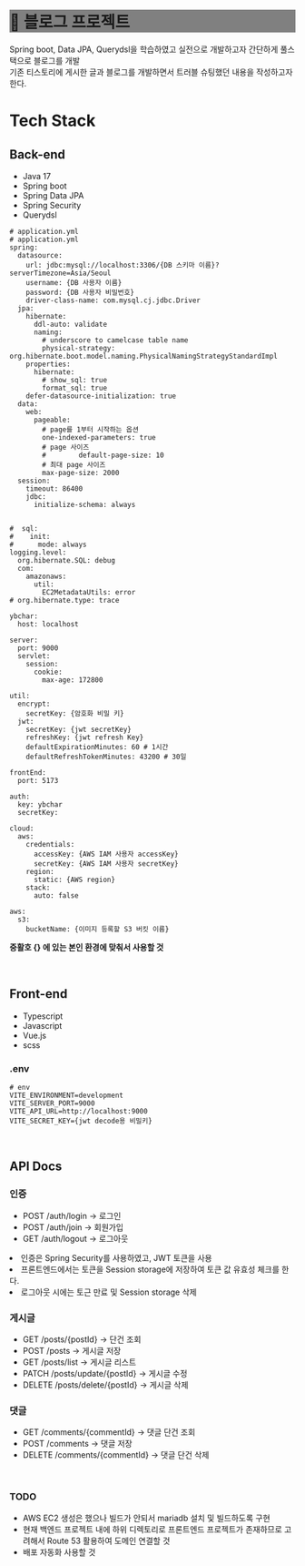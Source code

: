 <h1 style="background-color:gray;"> 📝 블로그 프로젝트 </h1>
Spring boot, Data JPA, Querydsl을 학습하였고 실전으로 개발하고자 간단하게 풀스택으로 블로그를 개발
<br>
기존 티스토리에 게시한 글과 블로그를 개발하면서 트러블 슈팅했던 내용을 작성하고자 한다.
<div>
<h1> Tech Stack </h1>
<h2> Back-end </h2>
<ul>
  <li> Java 17 </li>
  <li> Spring boot </li>
  <li> Spring Data JPA </li>
  <li> Spring Security </li>
  <li> Querydsl </li>
</ul>

```
# application.yml
# application.yml
spring:
  datasource:
    url: jdbc:mysql://localhost:3306/{DB 스키마 이름}?serverTimezone=Asia/Seoul
    username: {DB 사용자 이름}
    password: {DB 사용자 비밀번호}
    driver-class-name: com.mysql.cj.jdbc.Driver
  jpa:
    hibernate:
      ddl-auto: validate
      naming:
        # underscore to camelcase table name
        physical-strategy: org.hibernate.boot.model.naming.PhysicalNamingStrategyStandardImpl
    properties:
      hibernate:
        # show_sql: true
        format_sql: true
    defer-datasource-initialization: true
  data:
    web:
      pageable:
        # page를 1부터 시작하는 옵션
        one-indexed-parameters: true
        # page 사이즈
        #        default-page-size: 10
        # 최대 page 사이즈
        max-page-size: 2000
  session:
    timeout: 86400
    jdbc:
      initialize-schema: always


#  sql:
#    init:
#      mode: always
logging.level:
  org.hibernate.SQL: debug
  com:
    amazonaws:
      util:
        EC2MetadataUtils: error
# org.hibernate.type: trace

ybchar:
  host: localhost

server:
  port: 9000
  servlet:
    session:
      cookie:
        max-age: 172800

util:
  encrypt:
    secretKey: {암호화 비밀 키}
  jwt:
    secretKey: {jwt secretKey}
    refreshKey: {jwt refresh Key}
    defaultExpirationMinutes: 60 # 1시간
    defaultRefreshTokenMinutes: 43200 # 30일

frontEnd:
  port: 5173

auth:
  key: ybchar
  secretKey: 

cloud:
  aws:
    credentials:
      accessKey: {AWS IAM 사용자 accessKey}
      secretKey: {AWS IAM 사용자 secretKey}
    region:
      static: {AWS region}
    stack:
      auto: false

aws:
  s3:
    bucketName: {이미지 등록할 S3 버킷 이름}

```


<b> 중활호 {} 에 있는 본인 환경에 맞춰서 사용할 것 </b>

<br/>
<h2> Front-end </h2>
<ul>
  <li> Typescript </li>
  <li> Javascript </li>
  <li> Vue.js </li>
  <li> scss </li>
</ul>
</div>

<h3> .env </h3>

```
# env
VITE_ENVIRONMENT=development
VITE_SERVER_PORT=9000
VITE_API_URL=http://localhost:9000
VITE_SECRET_KEY={jwt decode용 비밀키}
```

<br/>
<h2> API Docs </h2>

<h3> 인증 </h3>

<ul>
  <li> POST /auth/login ->             로그인 </li>
  <li> POST /auth/join ->              회원가입 </li>
  <li> GET /auth/logout ->             로그아웃 </li>
</ul>

<li> 인증은 Spring Security를 사용하였고, JWT 토큰을 사용 </li>
<li> 프론트엔드에서는 토큰을 Session storage에 저장하여 토큰 값 유효성 체크를 한다. </li>
<li> 로그아웃 시에는 토근 만료 및 Session storage 삭제 </li>

<h3> 게시글 </h3>
<ul> 
<li> GET /posts/{postId} ->            단건 조회 </li>
<li> POST /posts ->                    게시글 저장 </li>
<li> GET /posts/list ->                게시글 리스트 </li>
<li> PATCH /posts/update/{postId} ->   게시글 수정 </li>
<li> DELETE /posts/delete/{postId} ->  게시글 삭제 </li>
</ul>

<h3> 댓글 </h3>
<ul>
<li> GET /comments/{commentId} ->      댓글 단건 조회 </li>
<li> POST /comments ->                 댓글 저장 </li>
<li> DELETE /comments/{commentId} ->   댓글 단건 삭제 </li>
</ul>

<br/>
<h3> TODO </h3>
<ul>
  <li> AWS EC2 생성은 했으나 빌드가 안되서 mariadb 설치 및 빌드하도록 구현 </li>
  <li> 현재 백엔드 프로젝트 내에 하위 디렉토리로 프론트엔드 프로젝트가 존재하므로 고려해서 Route 53 활용하여 도메인 연결할 것 </li>
  <li> 배포 자동화 사용할 것 </li>
</ul>

